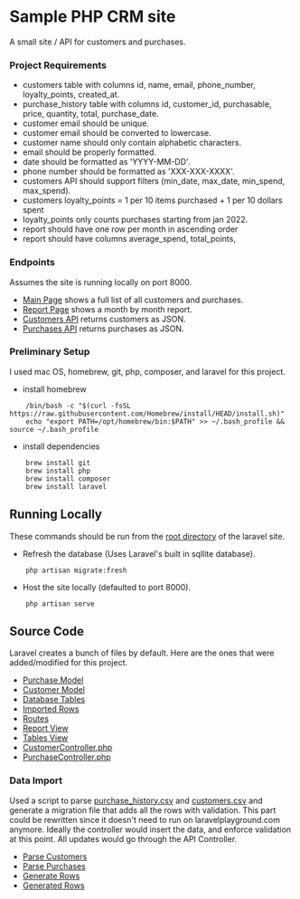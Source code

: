 # Sample PHP CRM site

A small site / API for customers and purchases.

### Project Requirements

- customers table with columns id, name, email, phone_number, loyalty_points, created_at.
- purchase_history table with columns id, customer_id, purchasable, price, quantity, total, purchase_date.
- customer email should be unique.
- customer email should be converted to lowercase.
- customer name should only contain alphabetic characters.
- email should be properly formatted.
- date should be formatted as 'YYYY-MM-DD'.
- phone number should be formatted as 'XXX-XXX-XXXX'.
- customers API should support filters (min_date, max_date, min_spend, max_spend).
- customers loyalty_points = 1 per 10 items purchased + 1 per 10 dollars spent
- loyalty_points only counts purchases starting from jan 2022.
- report should have one row per month in ascending order
- report should have columns average_spend, total_points, 

### Endpoints

Assumes the site is running locally on port 8000.

- [Main Page](http://127.0.0.1:8000/) shows a full list of all customers and purchases.
- [Report Page](http://127.0.0.1:8000/report) shows a month by month report.
- [Customers API](http://127.0.0.1:8000/customers) returns customers as JSON.
- [Purchases API](http://127.0.0.1:8000/purchases) returns purchases as JSON.

### Preliminary Setup

I used mac OS, homebrew, git, php, composer, and laravel for this project.

- install homebrew
```
    /bin/bash -c "$(curl -fsSL https://raw.githubusercontent.com/Homebrew/install/HEAD/install.sh)"
    echo "export PATH=/opt/homebrew/bin:$PATH" >> ~/.bash_profile && source ~/.bash_profile
```
- install dependencies
```
    brew install git
    brew install php
    brew install composer
    brew install laravel
```

## Running Locally

These commands should be run from the [root directory](laravel/crm) of the laravel site.

- Refresh the database (Uses Laravel's built in sqllite database).
```
    php artisan migrate:fresh
```
- Host the site locally (defaulted to port 8000).
```
    php artisan serve
```
## Source Code

Laravel creates a bunch of files by default.
Here are the ones that were added/modified for this project.

- [Purchase Model](laravel/crm/app/Models/Purchase.php)
- [Customer Model](laravel/crm/app/Models/Customer.php)
- [Database Tables](laravel/crm/database/migrations/0001_01_01_000003_create_tables.php)
- [Imported Rows](laravel/crm/database/migrations/0001_01_01_000004_create_rows.php)
- [Routes](laravel/crm/routes/web.php)
- [Report View](laravel/crm/resources/views/report.blade.php)
- [Tables View](laravel/crm/resources/views/result.blade.php)
- [CustomerController.php](laravel/crm/app/Http/Controllers/CustomerController.php)
- [PurchaseController.php](laravel/crm/app/Http/Controllers/PurchaseController.php)

### Data Import

Used a script to parse [purchase_history.csv](data/purchase_history.csv) and [customers.csv](data/customers.csv) and generate a migration file that adds all the rows with validation.  This part could be rewritten since it doesn't need to run on laravelplayground.com anymore.  Ideally the controller would insert the data, and enforce validation at this point.  All updates would go through the API Controller.

- [Parse Customers](data/parse_customers.sh)
- [Parse Purchases](data/parse_purchases.sh)
- [Generate Rows](data/generate_rows.sh)
- [Generated Rows](data/rows.php)
